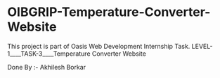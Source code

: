 # OIBGRIP-Temperature-Converter-Website
This project is part of Oasis Web Development Internship Task. 
LEVEL-1____TASK-3____Temperature Converter Website

Done By :- Akhilesh Borkar
